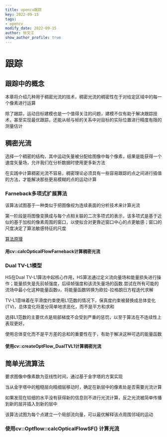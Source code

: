 ```yaml
---
title: opencv跟踪
key: 2022-09-15
tags: 
- opencv
modify_date: 2022-09-15
author: 徐文江
show_author_profile: true
---
```










# 跟踪			
<!--more-->     
## 跟踪中的概念			

本章将介绍几种用于稠密光流的技术，稠密光流的稠密性在于对给定区域中的每一个像素进行运算		

除了跟踪，运动目标建模也是一个值得关注的问题，建模不仅有助于解决跟踪技术，甚至实现最优跟踪，还能从帧与帧的关系中对目标的实际位置进行精度有限的测量估计			



## 稠密光流				

选择一个稠密的结构，其中运动矢量被分配给图像中每个像素，结果是能获得一个速度矢量场，允许我们在分析数据时使用更多新方法			

在实践中计算稠密光流不容易，稠密理论必须具有一些容易跟踪的点之间进行插值的方法，才能解决那些更易模糊的点的运动计算			



### Farneback多项式扩展算法			

该算法试图基于一种类似于把图像视为连续表面的分析技术来计算光流

第一阶段是将图像变换成与每个点相关联的二次多项式的表示，该多项式是基于近似的基于加权的像素周围的窗口，以使拟合对更靠近窗口中心的点更敏感；窗口的尺度决定了算法敏感特征的尺度			

[算法原理](https://blog.csdn.net/xholes/article/details/79894340)			

#### 用cv::calcOpticalFlowFarneback计算稠密光流			



### Dual TV-L1模型				

HS在Dual TV-L1算法中起核心作用，HS算法通过定义流向量场和能量损失进行操作；能量损失是先前帧强度，后续帧强度和该流矢量场的函数.尝试在所有可能的流场中最小化这种能量函数u，将能量函数转换为欧拉-拉格朗日方程迭代求解			

TV-L1意味着在平滑度约束使用L1范数的情况下，保真度约束被替换成总体变化(TV)，总体变化将差分简单地求恶化，而不是平方和求和				

选择L1范数的主要优点是局部梯度不会受到严重的惩罚，以至于算法在不连续性上表现更好。     

使用总体变化而不是平方差的总和的重要性在于，有助于解决这种可选的能量函数			



#### 使用cv::createOptFlow_DualTVL1计算稠密光流			





## 简单光流算法				

要求图像中像素数为亚线性时间，通过基于金字塔的方案实现			

当从金字塔中的粗糙层向精细层移动时，确定在新层中的像素处是否需要光流计算			

如果发现在较细的水平没有获得新的信息则不进行光流计算，反之光流被简单传播到新的层并插入到新的层中			

该算法试图为每个点建立一个局部流向量，可以最优解释该点周围邻域的运动			

### 使用cv::Optflow::calcOpticalFlowSF() 计算光流			





